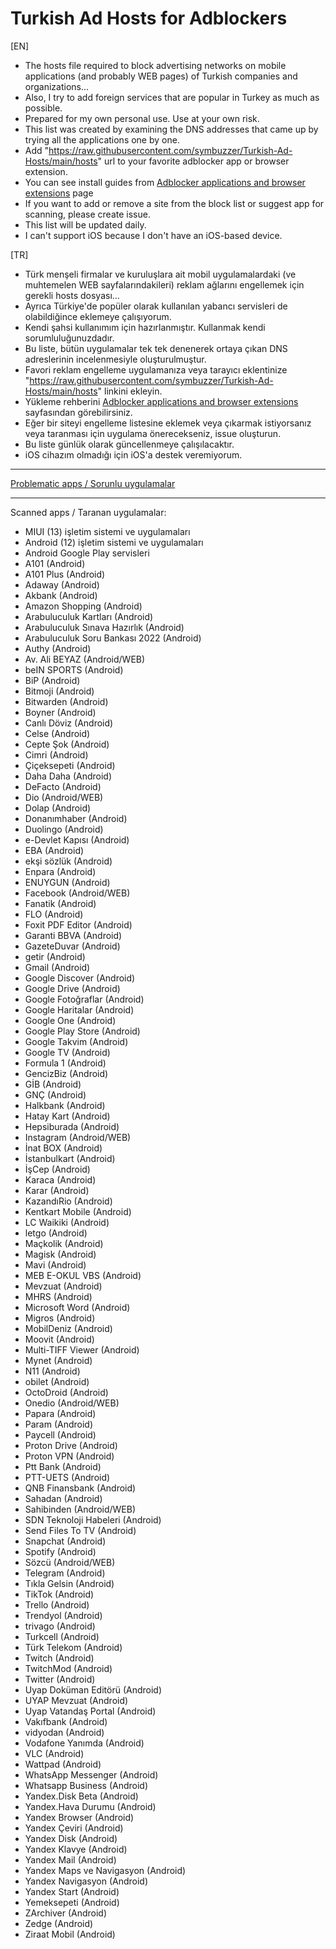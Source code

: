 # Turkish Ad Hosts for Adblockers  
  
[EN]  
- The hosts file required to block advertising networks on mobile applications (and probably WEB pages) of Turkish companies and organizations...  
- Also, I try to add foreign services that are popular in Turkey as much as possible.  
- Prepared for my own personal use. Use at your own risk.  
- This list was created by examining the DNS addresses that came up by trying all the applications one by one.  
- Add "https://raw.githubusercontent.com/symbuzzer/Turkish-Ad-Hosts/main/hosts" url to your favorite adblocker app or browser extension.   
- You can see install guides from [Adblocker applications and browser extensions](../main/AdblockerApps&BrowserExtensions.md) page  
- If you want to add or remove a site from the block list or suggest app for scanning, please create issue.  
- This list will be updated daily.  
- I can't support iOS because I don't have an iOS-based device.  
  
[TR]  
- Türk menşeli firmalar ve kuruluşlara ait mobil uygulamalardaki (ve muhtemelen WEB sayfalarındakileri) reklam ağlarını engellemek için gerekli hosts dosyası...  
- Ayrıca Türkiye'de popüler olarak kullanılan yabancı servisleri de olabildiğince eklemeye çalışıyorum.  
- Kendi şahsi kullanımım için hazırlanmıştır. Kullanmak kendi sorumluluğunuzdadır.  
- Bu liste, bütün uygulamalar tek tek denenerek ortaya çıkan DNS adreslerinin incelenmesiyle oluşturulmuştur.  
- Favori reklam engelleme uygulamanıza veya tarayıcı eklentinize "https://raw.githubusercontent.com/symbuzzer/Turkish-Ad-Hosts/main/hosts" linkini ekleyin.  
- Yükleme rehberini [Adblocker applications and browser extensions](../main/AdblockerApps&BrowserExtensions.md) sayfasından görebilirsiniz.  
- Eğer bir siteyi engelleme listesine eklemek veya çıkarmak istiyorsanız veya taranması için uygulama önerecekseniz, issue oluşturun.  
- Bu liste günlük olarak güncellenmeye çalışılacaktır.  
- iOS cihazım olmadığı için iOS'a destek veremiyorum.  
  
-------------------------------------------  
  
[Problematic apps / Sorunlu uygulamalar](https://github.com/symbuzzer/Turkish-Ad-Hosts/issues?q=is%3Aissue+is%3Aopen+label%3A%22Problematic+apps+%2F+Sorunlu+uygulamalar%22)  
  
-------------------------------------------  
  
Scanned apps / Taranan uygulamalar:  
- MIUI (13) işletim sistemi ve uygulamaları  
- Android (12) işletim sistemi ve uygulamaları  
- Android Google Play servisleri  
- A101 (Android)  
- A101 Plus (Android)  
- Adaway (Android)  
- Akbank (Android)  
- Amazon Shopping (Android)  
- Arabuluculuk Kartları (Android)  
- Arabuluculuk Sınava Hazırlık (Android)  
- Arabuluculuk Soru Bankası 2022 (Android)  
- Authy (Android)  
- Av. Ali BEYAZ (Android/WEB)  
- beIN SPORTS (Android)  
- BiP (Android)  
- Bitmoji (Android)  
- Bitwarden (Android)  
- Boyner (Android)  
- Canlı Döviz (Android)  
- Celse (Android)  
- Cepte Şok (Android)  
- Cimri (Android)  
- Çiçeksepeti (Android)  
- Daha Daha (Android)  
- DeFacto (Android)  
- Dio (Android/WEB)  
- Dolap (Android)  
- Donanımhaber (Android)  
- Duolingo (Android)  
- e-Devlet Kapısı (Android)  
- EBA (Android)  
- ekşi sözlük (Android)  
- Enpara (Android)  
- ENUYGUN (Android)  
- Facebook (Android/WEB)  
- Fanatik (Android)  
- FLO (Android)  
- Foxit PDF Editor (Android)  
- Garanti BBVA (Android)  
- GazeteDuvar (Android)  
- getir (Android)  
- Gmail (Android)  
- Google Discover (Android)  
- Google Drive (Android)  
- Google Fotoğraflar (Android)  
- Google Haritalar (Android)  
- Google One (Android)  
- Google Play Store (Android)  
- Google Takvim (Android)  
- Google TV (Android)  
- Formula 1 (Android)  
- GencizBiz (Android)  
- GİB (Android)  
- GNÇ (Android)  
- Halkbank (Android)  
- Hatay Kart (Android)  
- Hepsiburada (Android)  
- Instagram (Android/WEB)  
- İnat BOX (Android)  
- İstanbulkart (Android)  
- İşCep (Android)  
- Karaca (Android)  
- Karar (Android)  
- KazandıRio (Android)  
- Kentkart Mobile (Android)  
- LC Waikiki (Android)  
- letgo (Android)  
- Maçkolik (Android)  
- Magisk (Android)  
- Mavi (Android)  
- MEB E-OKUL VBS (Android)  
- Mevzuat (Android)  
- MHRS (Android)  
- Microsoft Word (Android)  
- Migros (Android)  
- MobilDeniz (Android)  
- Moovit (Android)  
- Multi-TIFF Viewer (Android)  
- Mynet (Android)  
- N11 (Android)  
- obilet (Android)  
- OctoDroid (Android)  
- Onedio (Android/WEB)  
- Papara (Android)  
- Param (Android)  
- Paycell (Android)  
- Proton Drive (Android)  
- Proton VPN (Android)  
- Ptt Bank (Android)  
- PTT-UETS (Android)  
- QNB Finansbank (Android)  
- Sahadan (Android)  
- Sahibinden (Android/WEB)  
- SDN Teknoloji Habeleri (Android)  
- Send Files To TV (Android)  
- Snapchat (Android)  
- Spotify (Android)  
- Sözcü (Android/WEB)  
- Telegram (Android)  
- Tıkla Gelsin (Android)  
- TikTok (Android)  
- Trello (Android)  
- Trendyol (Android)  
- trivago (Android)  
- Turkcell (Android)  
- Türk Telekom (Android)  
- Twitch (Android)  
- TwitchMod (Android)  
- Twitter (Android)  
- Uyap Doküman Editörü (Android)  
- UYAP Mevzuat (Android)  
- Uyap Vatandaş Portal (Android)  
- Vakıfbank (Android)  
- vidyodan (Android)  
- Vodafone Yanımda (Android)  
- VLC (Android)  
- Wattpad (Android)  
- WhatsApp Messenger (Android)  
- Whatsapp Business (Android)  
- Yandex.Disk Beta (Android)  
- Yandex.Hava Durumu (Android)  
- Yandex Browser (Android)  
- Yandex Çeviri (Android)  
- Yandex Disk (Android)  
- Yandex Klavye (Android)   
- Yandex Mail (Android)  
- Yandex Maps ve Navigasyon (Android)  
- Yandex Navigasyon (Android)  
- Yandex Start (Android)  
- Yemeksepeti (Android)  
- ZArchiver (Android)  
- Zedge (Android)  
- Ziraat Mobil (Android)
